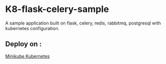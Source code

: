 # K8-flask-celery-sample
A sample application built on flask, celery, redis, rabbitmq, postgresql with kubernetes configuration. 

Deploy on :
-----------

[Minikube Kubernetes](https://github.com/shuklaabhi/K8-flask-celery-sample/deploy/kubernetes/DEPLOY.md)
